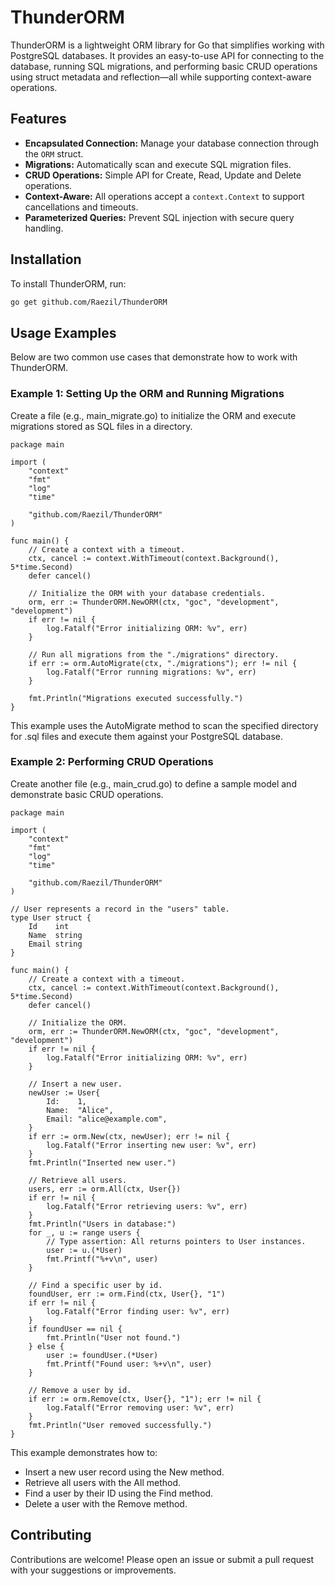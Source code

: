 # ThunderORM

ThunderORM is a lightweight ORM library for Go that simplifies working with PostgreSQL databases. It provides an easy-to-use API for connecting to the database, running SQL migrations, and performing basic CRUD operations using struct metadata and reflection—all while supporting context-aware operations.

## Features

- **Encapsulated Connection:** Manage your database connection through the `ORM` struct.
- **Migrations:** Automatically scan and execute SQL migration files.
- **CRUD Operations:** Simple API for Create, Read, Update and Delete operations.
- **Context-Aware:** All operations accept a `context.Context` to support cancellations and timeouts.
- **Parameterized Queries:** Prevent SQL injection with secure query handling.

## Installation

To install ThunderORM, run:

```bash
go get github.com/Raezil/ThunderORM
```


## Usage Examples

Below are two common use cases that demonstrate how to work with ThunderORM.
### Example 1: Setting Up the ORM and Running Migrations

Create a file (e.g., main_migrate.go) to initialize the ORM and execute migrations stored as SQL files in a directory.

```
package main

import (
	"context"
	"fmt"
	"log"
	"time"

	"github.com/Raezil/ThunderORM"
)

func main() {
	// Create a context with a timeout.
	ctx, cancel := context.WithTimeout(context.Background(), 5*time.Second)
	defer cancel()

	// Initialize the ORM with your database credentials.
	orm, err := ThunderORM.NewORM(ctx, "goc", "development", "development")
	if err != nil {
		log.Fatalf("Error initializing ORM: %v", err)
	}

	// Run all migrations from the "./migrations" directory.
	if err := orm.AutoMigrate(ctx, "./migrations"); err != nil {
		log.Fatalf("Error running migrations: %v", err)
	}

	fmt.Println("Migrations executed successfully.")
}
```

This example uses the AutoMigrate method to scan the specified directory for .sql files and execute them against your PostgreSQL database.
### Example 2: Performing CRUD Operations

Create another file (e.g., main_crud.go) to define a sample model and demonstrate basic CRUD operations.
```
package main

import (
	"context"
	"fmt"
	"log"
	"time"

	"github.com/Raezil/ThunderORM"
)

// User represents a record in the "users" table.
type User struct {
	Id    int
	Name  string
	Email string
}

func main() {
	// Create a context with a timeout.
	ctx, cancel := context.WithTimeout(context.Background(), 5*time.Second)
	defer cancel()

	// Initialize the ORM.
	orm, err := ThunderORM.NewORM(ctx, "goc", "development", "development")
	if err != nil {
		log.Fatalf("Error initializing ORM: %v", err)
	}

	// Insert a new user.
	newUser := User{
		Id:    1,
		Name:  "Alice",
		Email: "alice@example.com",
	}
	if err := orm.New(ctx, newUser); err != nil {
		log.Fatalf("Error inserting new user: %v", err)
	}
	fmt.Println("Inserted new user.")

	// Retrieve all users.
	users, err := orm.All(ctx, User{})
	if err != nil {
		log.Fatalf("Error retrieving users: %v", err)
	}
	fmt.Println("Users in database:")
	for _, u := range users {
		// Type assertion: All returns pointers to User instances.
		user := u.(*User)
		fmt.Printf("%+v\n", user)
	}

	// Find a specific user by id.
	foundUser, err := orm.Find(ctx, User{}, "1")
	if err != nil {
		log.Fatalf("Error finding user: %v", err)
	}
	if foundUser == nil {
		fmt.Println("User not found.")
	} else {
		user := foundUser.(*User)
		fmt.Printf("Found user: %+v\n", user)
	}

	// Remove a user by id.
	if err := orm.Remove(ctx, User{}, "1"); err != nil {
		log.Fatalf("Error removing user: %v", err)
	}
	fmt.Println("User removed successfully.")
}
```

This example demonstrates how to:
  - Insert a new user record using the New method.
  - Retrieve all users with the All method.
  - Find a user by their ID using the Find method.
  - Delete a user with the Remove method.

## Contributing

Contributions are welcome! Please open an issue or submit a pull request with your suggestions or improvements.
